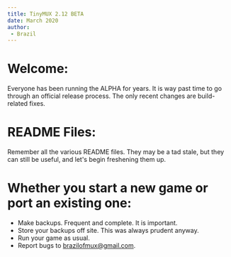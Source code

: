 ```yaml
---
title: TinyMUX 2.12 BETA
date: March 2020
author:
 - Brazil
---
```


# Welcome:

Everyone has been running the ALPHA for years. It is way past time to
go through an official release process. The only recent changes are
build-related fixes.

# README Files:

Remember all the various README files. They may be a tad stale, but
they can still be useful, and let's begin freshening them up.

# Whether you start a new game or port an existing one:

 - Make backups. Frequent and complete. It is important.
 - Store your backups off site. This was always prudent anyway.
 - Run your game as usual.
 - Report bugs to brazilofmux@gmail.com.
